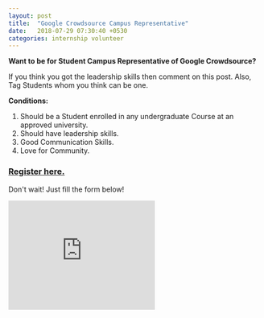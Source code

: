 ```yaml
---
layout: post
title:  "Google Crowdsource Campus Representative"
date:   2018-07-29 07:30:40 +0530
categories: internship volunteer
---
```


__Want to be for Student Campus Representative of Google Crowdsource?__


If you think you got the leadership skills then comment on this post.
Also, Tag Students whom you think can be one.


__Conditions:__
1. Should be a Student enrolled in any undergraduate Course at an approved university.
2. Should have leadership skills.
3. Good Communication Skills.
4. Love for Community.


### [Register here.](http://bit.ly/GoogleCrowdsourceCampusRepresentativeApplication)


 Don't wait! Just fill the form below!


 <iframe width="291" height="217" src="https://www.youtube.com/embed/mBywWVYM-C4" frameborder="0" allow="autoplay; encrypted-media" allowfullscreen></iframe>
